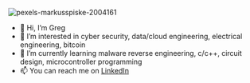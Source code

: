 ![pexels-markusspiske-2004161](https://github.com/user-attachments/assets/385c396c-5fc3-4036-b2de-10c0dc1de6a7)

- 👋 Hi, I’m Greg
- 👀 I’m interested in cyber security, data/cloud engineering, electrical engineering, bitcoin
- 🌱 I’m currently learning malware reverse engineering, c/c++, circuit design, microcontroller programming
- 📫 You can reach me on [LinkedIn](https://www.linkedin.com/in/gwilkinson01/)

<!---
gwilkinson01/gwilkinson01 is a ✨ special ✨ repository because its `README.md` (this file) appears on your GitHub profile.
You can click the Preview link to take a look at your changes.
--->
